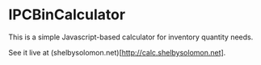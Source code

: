 # IPCBinCalculator

This is a simple Javascript-based calculator for inventory quantity needs.

See it live at (shelbysolomon.net)[http://calc.shelbysolomon.net].
